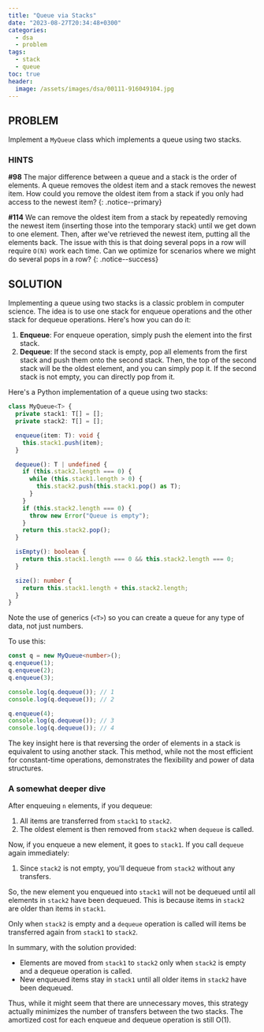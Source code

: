 ```yaml
---
title: "Queue via Stacks"
date: "2023-08-27T20:34:48+0300"
categories:
  - dsa
  - problem
tags:
  - stack
  - queue
toc: true
header:
  image: /assets/images/dsa/00111-916049104.jpg
---
```


## PROBLEM

Implement a `MyQueue` class which implements a queue using two stacks.

### HINTS

**#98** The major difference between a queue and a stack is the order of elements. A queue removes the oldest item and a stack removes the newest item. How could you remove the oldest item from a stack if you only had access to the newest item?
{: .notice--primary}

**#114** We can remove the oldest item from a stack by repeatedly removing the newest item (inserting those into the temporary stack) until we get down to one element. Then, after we've retrieved the newest item, putting all the elements back. The issue with this is that doing several pops in a row will require `O(N)` work each time. Can we optimize for scenarios where we might do several pops in a row?
{: .notice--success}

## SOLUTION

Implementing a queue using two stacks is a classic problem in computer science. The idea is to use one stack for enqueue operations and the other stack for dequeue operations. Here's how you can do it:

1. **Enqueue**: For enqueue operation, simply push the element into the first stack.
2. **Dequeue**: If the second stack is empty, pop all elements from the first stack and push them onto the second stack. Then, the top of the second stack will be the oldest element, and you can simply pop it. If the second stack is not empty, you can directly pop from it.

Here's a Python implementation of a queue using two stacks:

```typescript
class MyQueue<T> {
  private stack1: T[] = [];
  private stack2: T[] = [];

  enqueue(item: T): void {
    this.stack1.push(item);
  }

  dequeue(): T | undefined {
    if (this.stack2.length === 0) {
      while (this.stack1.length > 0) {
        this.stack2.push(this.stack1.pop() as T);
      }
    }
    if (this.stack2.length === 0) {
      throw new Error("Queue is empty");
    }
    return this.stack2.pop();
  }

  isEmpty(): boolean {
    return this.stack1.length === 0 && this.stack2.length === 0;
  }

  size(): number {
    return this.stack1.length + this.stack2.length;
  }
}
```

Note the use of generics (`<T>`) so you can create a queue for any type of data, not just numbers.

To use this:

```typescript
const q = new MyQueue<number>();
q.enqueue(1);
q.enqueue(2);
q.enqueue(3);

console.log(q.dequeue()); // 1
console.log(q.dequeue()); // 2

q.enqueue(4);
console.log(q.dequeue()); // 3
console.log(q.dequeue()); // 4
```

The key insight here is that reversing the order of elements in a stack is equivalent to using another stack. This method, while not the most efficient for constant-time operations, demonstrates the flexibility and power of data structures.

### A somewhat deeper dive

After enqueuing `n` elements, if you dequeue:

1. All items are transferred from `stack1` to `stack2`.
2. The oldest element is then removed from `stack2` when `dequeue` is called.

Now, if you enqueue a new element, it goes to `stack1`. If you call `dequeue` again immediately:

1. Since `stack2` is not empty, you'll dequeue from `stack2` without any transfers.

So, the new element you enqueued into `stack1` will not be dequeued until all elements in `stack2` have been dequeued. This is because items in `stack2` are older than items in `stack1`.

Only when `stack2` is empty and a `dequeue` operation is called will items be transferred again from `stack1` to `stack2`.

In summary, with the solution provided:

- Elements are moved from `stack1` to `stack2` only when `stack2` is empty and a dequeue operation is called.
- New enqueued items stay in `stack1` until all older items in `stack2` have been dequeued.

Thus, while it might seem that there are unnecessary moves, this strategy actually minimizes the number of transfers between the two stacks. The amortized cost for each enqueue and dequeue operation is still O(1).
